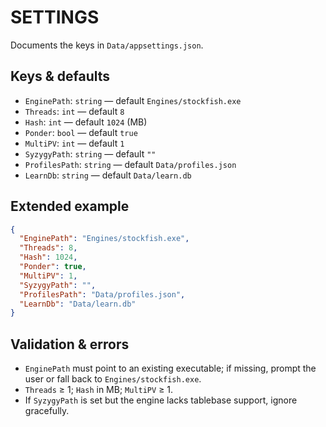 # SETTINGS

Documents the keys in `Data/appsettings.json`.

## Keys & defaults
- `EnginePath`: `string` — default `Engines/stockfish.exe`
- `Threads`: `int` — default `8`
- `Hash`: `int` — default `1024` (MB)
- `Ponder`: `bool` — default `true`
- `MultiPV`: `int` — default `1`
- `SyzygyPath`: `string` — default `""`
- `ProfilesPath`: `string` — default `Data/profiles.json`
- `LearnDb`: `string` — default `Data/learn.db`

## Extended example
```json
{
  "EnginePath": "Engines/stockfish.exe",
  "Threads": 8,
  "Hash": 1024,
  "Ponder": true,
  "MultiPV": 1,
  "SyzygyPath": "",
  "ProfilesPath": "Data/profiles.json",
  "LearnDb": "Data/learn.db"
}
```

## Validation & errors
- `EnginePath` must point to an existing executable; if missing, prompt the user or fall back to `Engines/stockfish.exe`.
- `Threads` ≥ 1; `Hash` in MB; `MultiPV` ≥ 1.
- If `SyzygyPath` is set but the engine lacks tablebase support, ignore gracefully.
